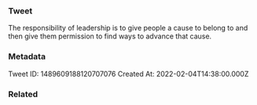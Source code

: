 ### Tweet
The responsibility of leadership is to give people a cause to belong to and then give them permission to find ways to advance that cause.

### Metadata
Tweet ID: 1489609188120707076
Created At: 2022-02-04T14:38:00.000Z

### Related

